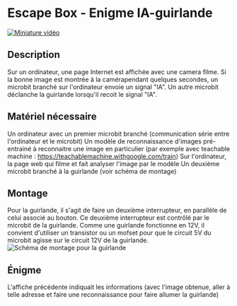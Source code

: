 # Escape Box - Enigme IA-guirlande

[![Miniature vidéo](https://img.youtube.com/vi/AJQ-Y7U1JHs/0.jpg)](https://www.youtube.com/watch?v=AJQ-Y7U1JHs)

## Description
Sur un ordinateur, une page Internet est affichée avec une camera filme. 
Si la bonne image est montrée à la camérapendant quelques secondes, un microbit branché sur l'ordinateur envoie un signal "IA".
Un autre microbit déclanche la guirlande lorsqu'il recoit le signal "IA".



## Matériel nécessaire
Un ordinateur avec un premier microbit branché (communication série entre l'ordinateur et le microbit)
Un modèle de reconnaissance d'images pré-entrainé à reconnaitre une image en particulier (par exemple avec teachable machine : https://teachablemachine.withgoogle.com/train)
Sur l'ordinateur, la page web qui filme et fait analyser l'image par le modèle
Un deuxième microbit branché à la guirlande (voir schéma de montage)

## Montage
Pour la guirlande, il s'agit de faire un deuxième interrupteur, en parallèle de celui associé au bouton. Ce deuxième interrupteur est contrôlé par le microbit de la guirlande.
Comme une guirlande fonctionne en 12V, il convient d'utiliser un transistor ou un mofset pour que le circuit 5V du microbit agisse sur le circuit 12V de la guirlande.
![Schéma de montage pour la guirlande](escapebox_4_avecia_schéma.png)

## Énigme
L'affiche précédente indiquait les informations (avec l'image obtenue, aller à telle adresse et faire une reconnaissance pour faire allumer la guirlande)


